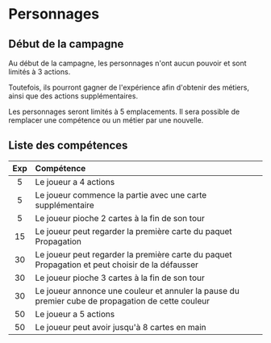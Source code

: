 # Personnages

## Début de la campagne

Au début de la campagne, les personnages n'ont aucun pouvoir et sont limités à 3 actions.

Toutefois, ils pourront gagner de l'expérience afin d'obtenir des métiers, ainsi que des actions supplémentaires.

Les personnages seront limités à 5 emplacements. Il sera possible de remplacer une compétence ou un métier par une nouvelle.

## Liste des compétences

| Exp | Compétence |
|:---:|:-----------|
| 5 | Le joueur a 4 actions |
| 5 | Le joueur commence la partie avec une carte supplémentaire |
| 5 | Le joueur pioche 2 cartes à la fin de son tour |
| 15 | Le joueur peut regarder la première carte du paquet Propagation |
| 30 | Le joueur peut regarder la première carte du paquet Propagation et peut choisir de la défausser |
| 30 | Le joueur pioche 3 cartes à la fin de son tour |
| 30 | Le joueur annonce une couleur et annuler la pause du premier cube de propagation de cette couleur |
| 50 | Le joueur a 5 actions |
| 50 | Le joueur peut avoir jusqu'à 8 cartes en main |
